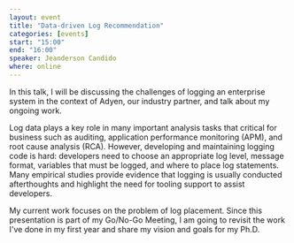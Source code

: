 ```yaml
---
layout: event
title: "Data-driven Log Recommendation"
categories: [events]
start: "15:00"
end: "16:00"
speaker: Jeanderson Candido  
where: online
---
```


In this talk, I will be discussing the challenges of logging an enterprise
system in the context of Adyen, our industry partner, and talk about my ongoing
work.

Log data plays a key role in many important analysis tasks that critical for
business such as auditing, application performance monitoring (APM), and root
cause analysis (RCA).  However, developing and maintaining logging code is
hard: developers need to choose an appropriate log level, message format,
variables that must be logged, and where to place log statements.  Many
empirical studies provide evidence that logging is usually conducted
afterthoughts and highlight the need for tooling support to assist developers.

My current work focuses on the problem of log placement. Since this
presentation is part of my Go/No-Go Meeting, I am going to revisit the work
I've done in my first year and share my vision and goals for my Ph.D.

